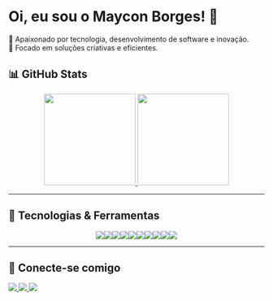 # Oi, eu sou o Maycon Borges! 🚀  

🎯 Apaixonado por tecnologia, desenvolvimento de software e inovação.  
🔹 Focado em soluções criativas e eficientes.  

## 📊 GitHub Stats  
<div align="center">
  <a href="https://github.com/maycon363">
    <img height="180em" src="https://github-readme-stats.vercel.app/api?username=maycon363&show_icons=true&theme=radical&count_private=true&include_all_commits=true"/>
    <img height="180em" src="https://github-readme-stats.vercel.app/api/top-langs/?username=maycon363&layout=compact&langs_count=7&theme=dark"/>
  </a>
</div>

---

## 🚀 Tecnologias & Ferramentas  
<div style="display: flex; flex-wrap: wrap; justify-content: center;">
  <img src="https://img.shields.io/badge/Kotlin-0095D5?style=for-the-badge&logo=kotlin&logoColor=white"/>
  <img src="https://img.shields.io/badge/Dart-0175C2?style=for-the-badge&logo=dart&logoColor=white"/>
  <img src="https://img.shields.io/badge/Trello-0079BF?style=for-the-badge&logo=trello&logoColor=white"/>
  <img src="https://img.shields.io/badge/SQLite-003B57?style=for-the-badge&logo=sqlite&logoColor=white"/>
  <img src="https://img.shields.io/badge/AdonisJS-220052?style=for-the-badge&logo=adonisjs&logoColor=white"/>
  <img src="https://img.shields.io/badge/JavaScript-F7DF1E?style=for-the-badge&logo=javascript&logoColor=black"/>
  <img src="https://img.shields.io/badge/React-61DAFB?style=for-the-badge&logo=react&logoColor=black"/>
  <img src="https://img.shields.io/badge/HTML5-E34F26?style=for-the-badge&logo=html5&logoColor=white"/>
  <img src="https://img.shields.io/badge/CSS3-1572B6?style=for-the-badge&logo=css3&logoColor=white"/>
  <img src="https://img.shields.io/badge/Python-3776AB?style=for-the-badge&logo=python&logoColor=white"/>
</div>

---

## 🔗 Conecte-se comigo  
<div>
  <a href="https://www.instagram.com/mmayconb_p/" target="_blank">
    <img src="https://img.shields.io/badge/Instagram-%23E4405F.svg?style=for-the-badge&logo=instagram&logoColor=white"/>
  </a>
  <a href="mailto:mayconborgesgato717@gmail.com">
    <img src="https://img.shields.io/badge/Gmail-D14836?style=for-the-badge&logo=gmail&logoColor=white"/>
  </a>
  <a href="https://www.linkedin.com/in/maycon-borges-4a6022338/" target="_blank">
    <img src="https://img.shields.io/badge/LinkedIn-%230077B5.svg?style=for-the-badge&logo=linkedin&logoColor=white"/>
  </a>
</div>
